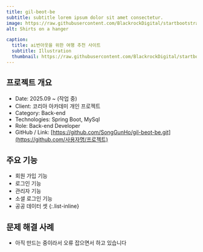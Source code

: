 ```yaml
---
title: gil-beot-be
subtitle: subtitle lorem ipsum dolor sit amet consectetur.
image: https://raw.githubusercontent.com/BlackrockDigital/startbootstrap-agency/master/src/assets/img/portfolio/01-full.jpg
alt: Shirts on a hanger

caption:
  title: ai번아웃을 위한 여행 추천 사이트
  subtitle: Illustration
  thumbnail: https://raw.githubusercontent.com/BlackrockDigital/startbootstrap-agency/master/src/assets/img/portfolio/01-thumbnail.jpg
---
```

## 프로젝트 개요 
- Date: 2025.09 ~ (작업 중)
- Client: 코리아 아카데미  개인 프로젝트
- Category: Back-end
- Technologies: Spring Boot, MySql
- Role: Back-end Developer
- GitHub / Link: [https://github.com/SongGunHo/gil-beot-be.git](https://github.com/사용자명/프로젝트)

## 주요 기능 
-  회원 가입 기능 
-  로그인 기능 
-  관리자 기능 
-  소셜 로그인 기능 
-  공공 데이터 셋
{:.list-inline}



## 문제 해결 사례 
-  아직 만드는 중이라서 오류 잡으면서 하고 있습니다